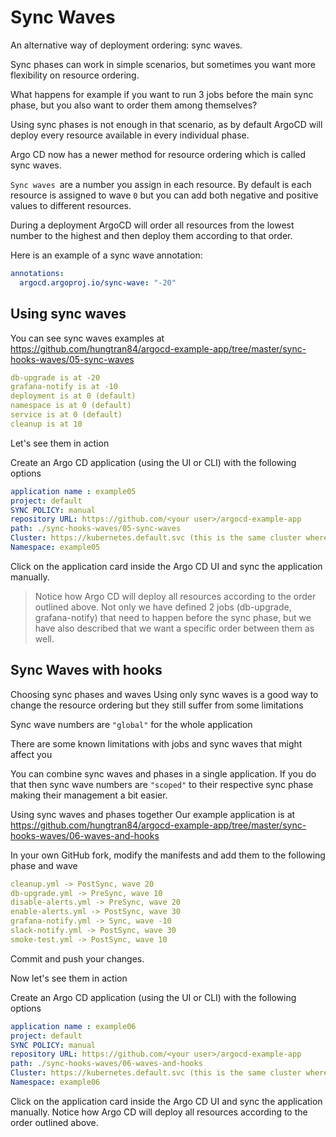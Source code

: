 # Sync Waves
An alternative way of deployment ordering: sync waves.

Sync phases can work in simple scenarios, but sometimes you want more flexibility on resource ordering. 

What happens for example if you want to run 3 jobs before the main sync phase, but you also want to order them among themselves? 

Using sync phases is not enough in that scenario, as by default ArgoCD will deploy every resource available in every individual phase.

Argo CD now has a newer method for resource ordering which is called sync waves.

`Sync waves `are a number you assign in each resource. By default is each resource is assigned to wave `0` but you can add both negative and positive values to different resources.

During a deployment ArgoCD will order all resources from the lowest number to the highest and then deploy them according to that order.

Here is an example of a sync wave annotation:

```yaml
annotations:
  argocd.argoproj.io/sync-wave: "-20"
```

## Using sync waves
You can see sync waves examples at https://github.com/hungtran84/argocd-example-app/tree/master/sync-hooks-waves/05-sync-waves

```yaml
db-upgrade is at -20
grafana-notify is at -10
deployment is at 0 (default)
namespace is at 0 (default)
service is at 0 (default)
cleanup is at 10
```

Let's see them in action

Create an Argo CD application (using the UI or CLI) with the following options
```yaml
application name : example05
project: default
SYNC POLICY: manual
repository URL: https://github.com/<your user>/argocd-example-app
path: ./sync-hooks-waves/05-sync-waves
Cluster: https://kubernetes.default.svc (this is the same cluster where ArgoCD is installed)
Namespace: example05
```

Click on the application card inside the Argo CD UI and sync the application manually. 


>Notice how Argo CD will deploy all resources according to the order outlined above. Not only we have defined 2 jobs (db-upgrade, grafana-notify) that need to happen before the sync phase, but we have also described that we want a specific order between them as well.

## Sync Waves with hooks
Choosing sync phases and waves
Using only sync waves is a good way to change the resource ordering but they still suffer from some limitations

Sync wave numbers are `"global"` for the whole application  

There are some known limitations with jobs and sync waves that might affect you  

You can combine sync waves and phases in a single application. If you do that then sync wave numbers are `"scoped"` to their respective sync phase making their management a bit easier.

Using sync waves and phases together
Our example application is at https://github.com/hungtran84/argocd-example-app/tree/master/sync-hooks-waves/06-waves-and-hooks

In your own GitHub fork, modify the manifests and add them to the following phase and wave

```yaml
cleanup.yml -> PostSync, wave 20
db-upgrade.yml -> PreSync, wave 10
disable-alerts.yml -> PreSync, wave 20
enable-alerts.yml -> PostSync, wave 30
grafana-notify.yml -> Sync, wave -10
slack-notify.yml -> PostSync, wave 30
smoke-test.yml -> PostSync, wave 10
```

Commit and push your changes.

Now let's see them in action

Create an Argo CD application (using the UI or CLI) with the following options

```yaml
application name : example06
project: default
SYNC POLICY: manual
repository URL: https://github.com/<your user>/argocd-example-app
path: ./sync-hooks-waves/06-waves-and-hooks
Cluster: https://kubernetes.default.svc (this is the same cluster where ArgoCD is installed)
Namespace: example06
```

Click on the application card inside the Argo CD UI and sync the application manually. Notice how Argo CD will deploy all resources according to the order outlined above.